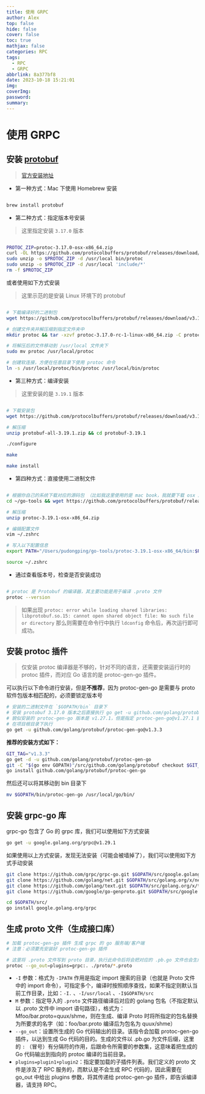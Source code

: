 ```yaml
---
title: 使用 GRPC
author: Alex
top: false
hide: false
cover: false
toc: true
mathjax: false
categories: RPC
tags:
  - RPC
  - GRPC
abbrlink: 8a377bf8
date: 2023-10-18 15:21:01
img:
coverImg:
password:
summary:
---
```


# 使用 GRPC

## 安装 [protobuf](https://github.com/protocolbuffers/protobuf)

> [官方安装地址](https://grpc.io/docs/protoc-installation/)

- 第一种方式：Mac 下使用 Homebrew 安装

```bash

brew install protobuf

```

- 第二种方式：指定版本号安装

> 这里指定安装 `3.17.0` 版本

```bash

PROTOC_ZIP=protoc-3.17.0-osx-x86_64.zip
curl -OL https://github.com/protocolbuffers/protobuf/releases/download/v3.17.0/$PROTOC_ZIP
sudo unzip -o $PROTOC_ZIP -d /usr/local bin/protoc
sudo unzip -o $PROTOC_ZIP -d /usr/local 'include/*'
rm -f $PROTOC_ZIP

```

或者使用如下方式安装

> 这里示范的是安装 Linux 环境下的 protobuf

```bash

# 下载编译好的二进制包
wget https://github.com/protocolbuffers/protobuf/releases/download/v3.17.0-rc1/protoc-3.17.0-rc-1-linux-x86_64.zip

# 创建文件夹并解压缩到指定文件夹中
mkdir protoc && tar -xzvf protoc-3.17.0-rc-1-linux-x86_64.zip -C protoc

# 将解压后的文件移动到 /usr/local 文件夹下
sudo mv protoc /usr/local/protoc

# 创建软连接，方便在任意目录下使用 protoc 命令
ln -s /usr/local/protoc/bin/protoc /usr/local/bin/protoc

```

- 第三种方式：编译安装

> 这里安装的是 `3.19.1` 版本

```bash

# 下载安装包
wget https://github.com/protocolbuffers/protobuf/releases/download/v3.19.1/protobuf-all-3.19.1.zip

# 解压缩
unzip protobuf-all-3.19.1.zip && cd protobuf-3.19.1

./configure

make

make install

```

- 第四种方式：直接使用二进制文件

```bash

# 根据你自己的系统下载对应的源码包 （比如我这里使用的是 mac book，我就要下载 osx 压缩包）
cd ~/go-tools && wget https://github.com/protocolbuffers/protobuf/releases/download/v3.19.1/protoc-3.19.1-osx-x86_64.zip

# 解压缩
unzip protoc-3.19.1-osx-x86_64.zip

# 编辑配置文件
vim ~/.zshrc

# 写入以下配置信息
export PATH="/Users/pudongping/go-tools/protoc-3.19.1-osx-x86_64/bin:$PATH"

source ~/.zshrc
```

- 通过查看版本号，检查是否安装成功

```bash

# protoc 是 Protobuf 的编译器，其主要功能是用于编译 .proto 文件
protoc --version

```

> 如果出现 `protoc: error while loading shared libraries: libprotobuf.so.15: cannot open shared object file: No such file or directory` 那么则需要在命令行中执行 `ldconfig` 命令后，再次运行即可成功。

## 安装 protoc 插件

> 仅安装 protoc 编译器是不够的，针对不同的语言，还需要安装运行时的 protoc 插件，而对应 Go 语言的是 protoc-gen-go 插件。

可以执行以下命令进行安装，但是**不推荐**，因为 protoc-gen-go 是需要与 proto 软件包版本相匹配的，必须要锁定版本号

```bash
# 安装的二进制文件在 `$GOPATH/bin` 目录下
# 安装 protobuf 3.17.0 版本之后直接执行 go get -u github.com/golang/protobuf/protoc-gen-go 命令后，
# 貌似安装的 protoc-gen-go 版本是 v1.27.1，但是指定 protoc-gen-go@v1.27.1 貌似又找不到 v1.27.1 的版本，不知为何，暂且记录下。
# 在项目根目录下执行
go get -u github.com/golang/protobuf/protoc-gen-go@v1.3.3
```

**推荐的安装方式如下：**

```bash
GIT_TAG="v1.3.3"
go get -d -u github.com/golang/protobuf/protoc-gen-go
git -C "$(go env GOPATH)"/src/github.com/golang/protobuf checkout $GIT_TAG
go install github.com/golang/protobuf/protoc-gen-go
```

然后还可以将其移动到 bin 目录下

```bash
mv $GOPATH/bin/protoc-gen-go /usr/local/go/bin/
```

## 安装 grpc-go 库

grpc-go 包含了 Go 的 grpc 库，我们可以使用如下方式安装

```bash
go get -u google.golang.org/grpc@v1.29.1
```

如果使用以上方式安装，发现无法安装（可能会被墙掉了），我们可以使用如下方式手动安装

```bash
git clone https://github.com/grpc/grpc-go.git $GOPATH/src/google.golang.org/grpc
git clone https://github.com/golang/net.git $GOPATH/src/golang.org/x/net
git clone https://github.com/golang/text.git $GOPATH/src/golang.org/x/text
git clone https://github.com/google/go-genproto.git $GOPATH/src/google.golang.org/genproto

cd $GOPATH/src/
go install google.golang.org/grpc
```

## 生成 proto 文件（生成接口库）

```bash
# 加载 protoc-gen-go 插件 生成 grpc 的 go 服务端/客户端
# 注意：必须要先安装好 protoc-gen-go 插件

# 这里将 .proto 文件写到 proto 目录，执行此命令后将会把对应的 .pb.go 文件也会生成到 proto 目录
protoc --go_out=plugins=grpc:. ./proto/*.proto
```

- `-I` 参数：格式为 `-IPATH` 作用是指定 import 搜索的目录（也就是 Proto 文件中的 import 命令），可指定多个，编译时按照顺序查找，如果不指定则默认当前工作目录，比如：`-I.` 、`-I/usr/local` 、`-I$GOPATH/src`
- `M` 参数：指定导入的 `.proto` 文件路径编译后对应的 golang 包名（不指定默认以 .proto 文件中 import 语句路径），格式为：Mfoo/bar.proto=quux/shme，则在生成、编译 Proto 时将所指定的包名替换为所要求的名字（如：foo/bar.proto 编译后为包名为 quux/shme）
- `--go_out`：设置所生成的 Go 代码输出的目录。该指令会加载 protoc-gen-go 插件，以达到生成 Go 代码的目的。生成的文件以 .pb.go 为文件后缀，这里的 `:` （冒号）有分隔符的作用，后跟命令所需要的参数集，这意味着把生成的 Go 代码输出到指向的 protoc 编译的当前目录。
- `plugins=plugin1+plugin2`：指定要加载的子插件列表。我们定义的 proto 文件是涉及了 RPC 服务的，而默认是不会生成 RPC 代码的，因此需要在 go_out 中给出 plugins 参数，将其传递给 protoc-gen-go 插件，即告诉编译器，请支持 RPC。